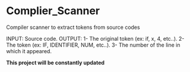 # Complier_Scanner
Compiler scanner to extract tokens from source codes 

INPUT: Source code.
OUTPUT: 
        1- The original token (ex: if, x, 4, etc..).
        2- The token (ex: IF, IDENTIFIER, NUM, etc..).
        3- The number of the line in which it appeared.
     
**This project will be constantly updated**
